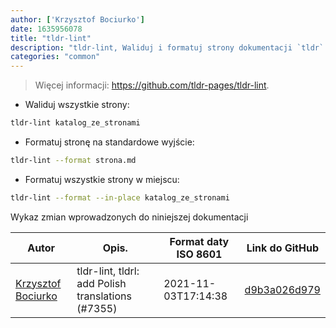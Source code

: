 ```yaml
---
author: ['Krzysztof Bociurko']
date: 1635956078
title: "tldr-lint"
description: "tldr-lint, Waliduj i formatuj strony dokumentacji `tldr`."
categories: "common"
---
```

> Więcej informacji: <https://github.com/tldr-pages/tldr-lint>.

- Waliduj wszystkie strony:

```bash
tldr-lint katalog_ze_stronami
```

- Formatuj stronę na standardowe wyjście:

```bash
tldr-lint --format strona.md
```

- Formatuj wszystkie strony w miejscu:

```bash
tldr-lint --format --in-place katalog_ze_stronami
```
Wykaz zmian wprowadzonych do niniejszej dokumentacji


Autor | Opis. | Format daty ISO 8601 | Link do GitHub
------|-----|-----|-----
[Krzysztof Bociurko](mailto:chanibal@users.noreply.github.com) | tldr-lint, tldrl: add Polish translations (#7355) | 2021-11-03T17:14:38 | [d9b3a026d979](https://github.com/tldr-pages/tldr/commit/d9b3a026d979367561b2af429a1dce6ee40e281c)

